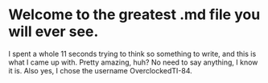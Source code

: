 # Welcome to the greatest .md file you will ever see.
I spent a whole 11 seconds trying to think so something to write, and this is what I came up with. Pretty amazing, huh? No need to say anything, I know it is. Also yes, I chose the username OverclockedTI-84.
